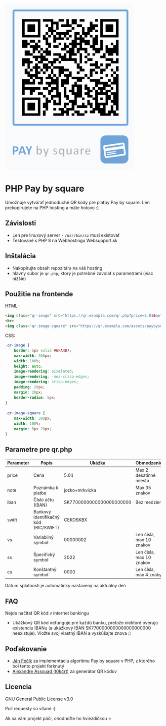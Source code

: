 ![](assets/example.png)

# PHP Pay by square
Umožnuje vytvárať jednoduché QR kódy pre platby Pay by square. Len prekopírujete na PHP hosting a máte hotovo :)

## Závislosti
- Len pre linuxový server - `/usr/bin/xz` musí existovať
- Testované s PHP 8 na Webhostingu Websupport.sk

## Inštalácia
- Nakopírujte obsah repozitára na váš hosting
- hlavny súbor je `qr.php`, ktorý je potrebné zavolať s parametrami (viac nižšie)

## Použitie na frontende
HTML:
```html
<img class="qr-image" src="https://qr.example.com/qr.php?price=5.01&note=jozko+mrkvicka&iban=SK7700000000000000000000&swift=CEKOSKBX&vs=00000002&ss=2022&cs=0000" alt="">
<br>
<img class="qr-image-square" src="https://qr.example.com/assets/paybysquare.png" alt="">
```

CSS:
```css
.qr-image {
    border: 5px solid #6FA4D7;
    max-width: 300px;
    width: 100%;
    height: auto;
    image-rendering: pixelated;
    image-rendering: -moz-crisp-edges;
    image-rendering: crisp-edges;
    padding: 20px;
    margin: 20px;
    border-radius: 5px;
}

.qr-image-square {
    max-width: 300px;
    width: 100%;
    margin: 5px 20px;
}
```

## Parametre pre qr.php
| **Parameter** | **Popis**                             | **Ukážka**               | **Obmedzenie**           |
|---------------|---------------------------------------|--------------------------|--------------------------|
| price         | Cena                                  | 5.01                     | Max 2 desatinné miesta   |
| note          | Poznámka k platbe                     | jozko+mrkvicka           | Max 35 znakov            |
| iban          | Číslo účtu (IBAN)                     | SK7700000000000000000000 | Bez medzier              |
| swift         | Bankový identifikačný kód (BIC/SWIFT) | CEKOSKBX                 |                          |
| vs            | Variabilný symbol                     | 00000002                 | Len čísla, max 10 znakov |
| ss            | Špecifický symbol                     | 2022                     | Len čísla, max 10 znakov |
| cs            | Konštantný symbol                     | 0000                     | Len čísla, max 4 znaky   |

Dátum splatnosti je automaticky nastavený na aktuálny deň

## FAQ
Nejde načítať QR kód v internet bankingu
- Ukážkový QR kód nefunguje pre každú banku, pretože niektoré overujú existenciu IBANu (a ukážkový IBAN SK7700000000000000000000 neexistuje). Vložte svoj vlastný IBAN a vyskúšajte znova :)

## Poďakovanie
- [Ján Fečík](https://jan.fecik.sk/blog/qr-generator-platieb-pay-by-square-v-php/) za implementáciu algoritmu Pay by square v PHP, z ktorého bol tento projekt forknutý
- [Alexandre Assouad (t0k4rt)](https://github.com/t0k4rt/phpqrcode) za generátor QR kódov


## Licencia
GNU General Public License v3.0

Pull requesty sú vítané :)

Ak sa vám projekt páči, ohodnoťte ho hviezdičkou ⭐️
